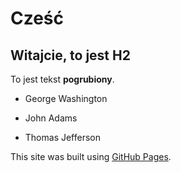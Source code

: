 # Cześć

## Witajcie, to jest H2 

To jest tekst **pogrubiony**.

- George Washington
* John Adams
+ Thomas Jefferson

This site was built using [GitHub Pages](https://pages.github.com/).